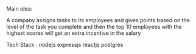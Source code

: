 Main idea:

A company assigns tasks to its employees and gives points based on the level of the task you complete and then the top 10 employees with the highest scores will get an extra incentive in the salary

Tech Stack : nodejs expressjs reactjs postgres
